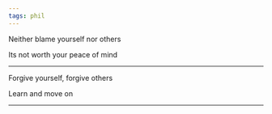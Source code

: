 ```yaml
---
tags: phil 
---
```


Neither blame yourself nor others

Its not worth your peace of mind 

---

Forgive yourself, forgive others 

Learn and move on 

---